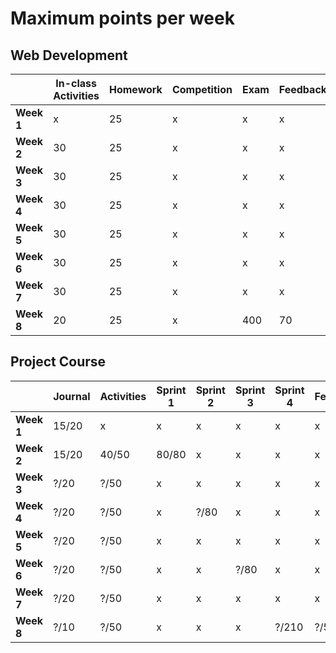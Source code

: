 # Maximum points per week


## Web Development


|            | **In-class Activities** | **Homework** | **Competition** | **Exam** | **Feedback** |
| ---------- | ----------------------- | ------------ | -------------- | -------- | ------------ |
| **Week 1** | x                       | 25           | x              | x         | x            |
| **Week 2** | 30                      | 25           | x               | x        | x            |
| **Week 3** | 30                      | 25           | x               | x        | x            |
| **Week 4** | 30                      | 25           | x               | x        | x            |
| **Week 5** | 30                      | 25           | x               | x        | x            |
| **Week 6** | 30                      | 25           | x               | x        | x            |
| **Week 7** | 30                      | 25           | x               | x        | x            |
| **Week 8** | 20                      | 25           | x               | 400      | 70   |



## Project Course

|           |Journal|     Activities|     Sprint 1|   Sprint 2|    Sprint 3|    Sprint 4|   Feedback|
|----------|-----------|--------------|------------|------------|------------|------------|------------|
|**Week 1**|15/20        |x               |x           |x           |x           |x        |x           |
|**Week 2**|15/20        |40/50           |80/80       |x           |x           |x        |x           |
|**Week 3**|?/20         |?/50            |x           |x           |x           |x        |x           |
|**Week 4**|?/20         |?/50            |x           |?/80        |x           |x        |x           |
|**Week 5**|?/20         |?/50            |x           |x           |x           |x        |x           |
|**Week 6**|?/20         |?/50            |x           |x           |?/80        |x        |x           |
|**Week 7**|?/20         |?/50            |x           |x           |x           |x        |x           |
|**Week 8**|?/10         |?/50            |x           |x           |x           |?/210         |?/50   